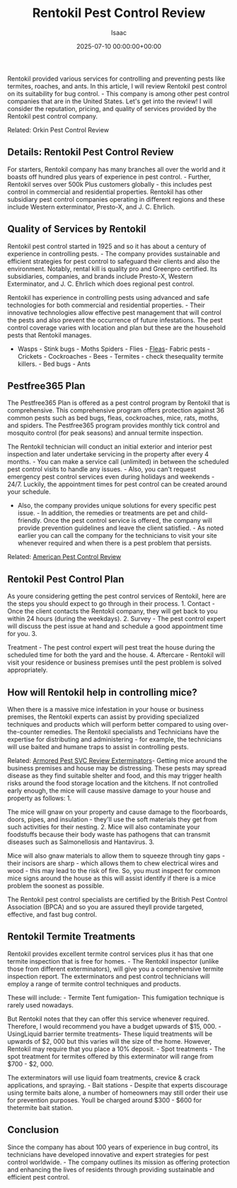 ﻿---
title: Rentokil Pest Control Review
description: Rentokil provided various services for controlling and preventing pests like termites, roaches, and ants. In this article, I will review Rentokil pest control...
slug: /rentokil-pest-control-review/
date: 2025-07-10 00:00:00+00:00
lastmod: 2025-07-10 00:00:00+03:00
author: Isaac
categories:
- Fleas
- Product Reviews
tags:
- fleas
- rentokil
- pest
layout: post
---

Rentokil provided various services for controlling and preventing pests like termites, roaches, and ants. In this article, I will review Rentokil pest control on its suitability for bug control. - This company is among other pest control companies that are in the United States. Let's get into the review! I will consider the reputation, pricing, and quality of services provided by the Rentokil pest control company.

Related: Orkin Pest Control Review

##  Details: Rentokil Pest Control Review

For starters, Rentokil company has many branches all over the world and it boasts off hundred plus years of experience in pest control. - Further, Rentokil serves over 500k Plus customers globally - this includes pest control in commercial and residential properties. Rentokil has other subsidiary pest control companies operating in different regions and these include Western exterminator, Presto-X, and J. C. Ehrlich.

##  Quality of Services by Rentokil

Rentokil pest control started in 1925 and so it has about a century of experience in controlling pests. - The company provides sustainable and efficient strategies for pest control to safeguard their clients and also the environment. Notably, rental kill is quality pro and Greenpro certified. Its subsidiaries, companies, and brands include Presto-X, Western Exterminator, and J. C. Ehrlich which does regional pest control.

Rentokil has experience in controlling pests using advanced and safe technologies for both commercial and residential properties. - Their innovative technologies allow effective pest management that will control the pests and also prevent the occurrence of future infestations. The pest control coverage varies with location and plan but these are the household pests that Rentokil manages.

- Wasps - Stink bugs - Moths Spiders - Flies - [Fleas](https://pestpolicy.com/how-to-avoid-pests-in-apartments/)- Fabric pests - Crickets - Cockroaches - Bees - Termites - check thesequality termite killers. - Bed bugs - Ants

##  Pestfree365 Plan

The Pestfree365 Plan is offered as a pest control program by Rentokil that is comprehensive. This comprehensive program offers protection against 36 common pests such as bed bugs, fleas, cockroaches, mice, rats, moths, and spiders. The Pestfree365 program provides monthly tick control and mosquito control (for peak seasons) and annual termite inspection.

The Rentokil technician will conduct an initial exterior and interior pest inspection and later undertake servicing in the property after every 4 months. - You can make a service call (unlimited) in between the scheduled pest control visits to handle any issues. - Also, you can't request emergency pest control services even during holidays and weekends - 24/7. Luckily, the appointment times for pest control can be created around your schedule.

- Also, the company provides unique solutions for every specific pest issue. - In addition, the remedies or treatments are pet and child-friendly. Once the pest control service is offered, the company will provide prevention guidelines and leave the client satisfied. - As noted earlier you can call the company for the technicians to visit your site whenever required and when there is a pest problem that persists.

Related: [American Pest Control Review](https://pestpolicy.com/american-pest-review/)

##  Rentokil Pest Control Plan

As youre considering getting the pest control services of Rentokil, here are the steps you should expect to go through in their process. 1. Contact - Once the client contacts the Rentokil company, they will get back to you within 24 hours (during the weekdays). 2. Survey - The pest control expert will discuss the pest issue at hand and schedule a good appointment time for you. 3.

Treatment - The pest control expert will pest treat the house during the scheduled time for both the yard and the house. 4. Aftercare - Rentokil will visit your residence or business premises until the pest problem is solved appropriately.

##  How will Rentokil help in controlling mice?

When there is a massive mice infestation in your house or business premises, the Rentokil experts can assist by providing specialized techniques and products which will perform better compared to using over-the-counter remedies. The Rentokil specialists and Technicians have the expertise for distributing and administering - for example, the technicians will use baited and humane traps to assist in controlling pests.

Related: [Armored Pest SVC Review Exterminators](https://pestpolicy.com/armored-pest-svc-review/)- Getting mice around the business premises and house may be distressing. These pests may spread disease as they find suitable shelter and food, and this may trigger health risks around the food storage location and the kitchens. If not controlled early enough, the mice will cause massive damage to your house and property as follows: 1.

The mice will gnaw on your property and cause damage to the floorboards, doors, pipes, and insulation - they'll use the soft materials they get from such activities for their nesting. 2. Mice will also contaminate your foodstuffs because their body waste has pathogens that can transmit diseases such as Salmonellosis and Hantavirus. 3.

Mice will also gnaw materials to allow them to squeeze through tiny gaps - their incisors are sharp - which allows them to chew electrical wires and wood - this may lead to the risk of fire. So, you must inspect for common mice signs around the house as this will assist identify if there is a mice problem the soonest as possible.

The Rentokil pest control specialists are certified by the British Pest Control Association (BPCA) and so you are assured theyll provide targeted, effective, and fast bug control.

##  Rentokil Termite Treatments

Rentokil provides excellent termite control services plus it has that one termite inspection that is free for homes. - The Rentokil inspector (unlike those from different exterminators), will give you a comprehensive termite inspection report. The exterminators and pest control technicians will employ a range of termite control techniques and products.

These will include: - Termite Tent fumigation- This fumigation technique is rarely used nowadays.

But Rentokil notes that they can offer this service whenever required. Therefore, I would recommend you have a budget upwards of $15, 000. - UsingLiquid barrier termite treatments- These liquid treatments will be upwards of $2, 000 but this varies will the size of the home. However, Rentokil may require that you place a 10% deposit. - Spot treatments - The spot treatment for termites offered by this exterminator will range from $700 - $2, 000.

The exterminators will use liquid foam treatments, crevice & crack applications, and spraying. - Bait stations - Despite that experts discourage using termite baits alone, a number of homeowners may still order their use for prevention purposes. Youll be charged around $300 - $600 for thetermite bait station.

##  Conclusion

Since the company has about 100 years of experience in bug control, its technicians have developed innovative and expert strategies for pest control worldwide. - The company outlines its mission as offering protection and enhancing the lives of residents through providing sustainable and efficient pest control.

